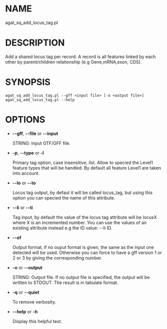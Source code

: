 # NAME

agat\_sq\_add\_locus\_tag.pl

# DESCRIPTION

Add a shared locus tag per record. A record is all features linked by each other
by parent/children relationship (e.g Gene,mRNA,exon, CDS).

# SYNOPSIS

```
agat_sq_add_locus_tag.pl --gff <input file> [-o <output file>]
agat_sq_add_locus_tag.pl --help
```

# OPTIONS

- **--gff**, **--file** or **--input**

    STRING: Input GTF/GFF file.

- **-p**,  **--type** or  **-l**

    Primary tag option, case insensitive, list. Allow to specied the Level1 feature types that will be handled.
    By default all feature Level1 are taken into account.

- **--lo** or **--to**

    Locus tag output, by defaut it will be called locus\_tag, but using this option you can specied the name of this attribute.

- **--li** or **--ti**

    Tag input, by default the value of the locus tag attribute will be locusX where X is an incremented number.
    You can use the values of an existing attribute instead e.g the ID value: --li ID.

- **--of**

    Output format, if no ouput format is given, the same as the input one detected will be used.
    Otherwise you can force to have a gff version 1 or 2 or 3 by giving the corresponding number.

- **-o** or **--output**

    STRING: Output file.  If no output file is specified, the output will be written to STDOUT. The result is in tabulate format.

- **-q** or **--quiet**

    To remove verbosity.

- **--help** or **-h**

    Display this helpful text.

